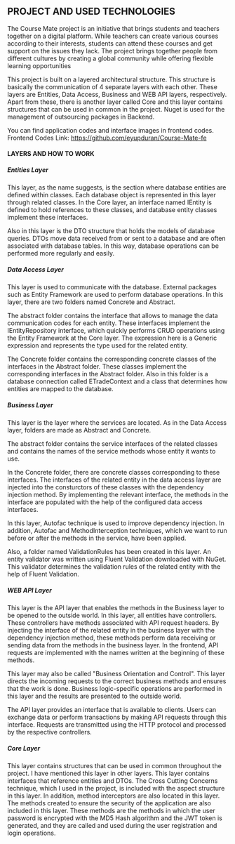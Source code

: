 ## PROJECT AND USED TECHNOLOGIES
The Course Mate project is an initiative that brings students and teachers together on a digital platform. While teachers can create various courses according to their interests, students can attend these courses and get support on the issues they lack. The project brings together people from different cultures by creating a global community while offering flexible learning opportunities

This project is built on a layered architectural structure. This structure is basically the communication of 4 separate layers with each other. These layers are Entities, Data Access, Business and WEB API layers, respectively. Apart from these, there is another layer called Core and this layer contains structures that can be used in common in the project. Nuget is used for the management of outsourcing packages in Backend.

You can find application codes and interface images in frontend codes.
Frontend Codes Link: <https://github.com/eyupduran/Course-Mate-fe>

#### LAYERS AND HOW TO WORK
##### Entities Layer

This layer, as the name suggests, is the section where database entities are defined within classes. Each database object is represented in this layer through related classes. In the Core layer, an interface named IEntity is defined to hold references to these classes, and database entity classes implement these interfaces.

Also in this layer is the DTO structure that holds the models of database queries. DTOs move data received from or sent to a database and are often associated with database tables. In this way, database operations can be performed more regularly and easily.
##### Data Access Layer
This layer is used to communicate with the database. External packages such as Entity Framework are used to perform database operations. In this layer, there are two folders named Concrete and Abstract.

The abstract folder contains the interface that allows to manage the data communication codes for each entity. These interfaces implement the IEntityRepository<T> interface, which quickly performs CRUD operations using the Entity Framework at the Core layer. The <T> expression here is a Generic expression and represents the type used for the related entity.

The Concrete folder contains the corresponding concrete classes of the interfaces in the Abstract folder. These classes implement the corresponding interfaces in the Abstract folder. Also in this folder is a database connection called ETradeContext and a class that determines how entities are mapped to the database.
##### Business Layer
This layer is the layer where the services are located. As in the Data Access layer, folders are made as Abstract and Concrete.

The abstract folder contains the service interfaces of the related classes and contains the names of the service methods whose entity it wants to use.

In the Concrete folder, there are concrete classes corresponding to these interfaces. The interfaces of the related entity in the data access layer are injected into the consturctors of these classes with the dependency injection method. By implementing the relevant interface, the methods in the interface are populated with the help of the configured data access interfaces.

In this layer, Autofac technique is used to improve dependency injection. In addition, Autofac and MethodInterception techniques, which we want to run before or after the methods in the service, have been applied.

Also, a folder named ValidationRules has been created in this layer. An entity validator was written using Fluent Validation downloaded with NuGet. This validator determines the validation rules of the related entity with the help of Fluent Validation.

##### WEB API Layer
This layer is the API layer that enables the methods in the Business layer to be opened to the outside world. In this layer, all entities have controllers. These controllers have methods associated with API request headers. By injecting the interface of the related entity in the business layer with the dependency injection method, these methods perform data receiving or sending data from the methods in the business layer. In the frontend, API requests are implemented with the names written at the beginning of these methods.

This layer may also be called "Business Orientation and Control". This layer directs the incoming requests to the correct business methods and ensures that the work is done. Business logic-specific operations are performed in this layer and the results are presented to the outside world.

The API layer provides an interface that is available to clients. Users can exchange data or perform transactions by making API requests through this interface. Requests are transmitted using the HTTP protocol and processed by the respective controllers.
##### Core Layer
This layer contains structures that can be used in common throughout the project. I have mentioned this layer in other layers. This layer contains interfaces that reference entities and DTOs. The Cross Cutting Concerns technique, which I used in the project, is included with the aspect structure in this layer. In addition, method interceptors are also located in this layer.
The methods created to ensure the security of the application are also included in this layer. These methods are the methods in which the user password is encrypted with the MD5 Hash algorithm and the JWT token is generated, and they are called and used during the user registration and login operations.